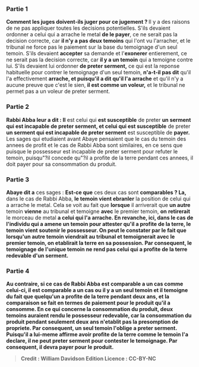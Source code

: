 
### Partie 1
<b>Comment les juges doivent-ils juger pour ce jugement ? </b> Il y a des raisons de ne pas appliquer toutes les decisions potentielles. S'ils devaient ordonner a celui qui a arrache le metal <b>de le payer</b>, ce ne serait pas la decision correcte, car <b>il n'y a pas deux temoins</b> qui l'ont vu l'arracher, et le tribunal ne force pas le paiement sur la base du temoignage d'un seul temoin. S'ils devaient <b>accepter</b> sa demande et l'<b>exonerer</b> entierement, ce ne serait pas la decision correcte, car <b>il y a un temoin</b> qui a temoigne contre lui. S'ils devaient lui ordonner <b>de preter serment,</b> ce qui est la reponse habituelle pour contrer le temoignage d'un seul temoin, <b>n'a-t-il pas dit</b> qu'il l'a effectivement <b>arrache, et puisqu'il a dit qu'il l'a arrache</b> et qu'il n'y a aucune preuve que c'est le sien, <b>il est comme un voleur,</b> et le tribunal ne permet pas a un voleur de preter serment.

### Partie 2
<b>Rabbi Abba leur a dit : Il</b> est celui qui <b>est susceptible</b> de preter <b>un serment qui est incapable de preter serment, et celui qui est susceptible</b> de preter <b>un serment qui est incapable de preter serment</b> est susceptible de <b>payer. </b> Les sages qui etudiaient avant Abaye pensaient que le cas du temoin des annees de profit et le cas de Rabbi Abba sont similaires, en ce sens que puisque le possesseur est incapable de preter serment pour refuter le temoin, puisqu"?il concede qu"?il a profite de la terre pendant ces annees, il doit payer pour sa consommation du produit.

### Partie 3
<b>Abaye dit a</b> ces sages : <b>Est-ce que</b> ces deux cas sont <b>comparables ? La,</b> dans le cas de Rabbi Abba, <b>le temoin vient ebranler</b> la position de celui qui a arrache le metal. Cela se voit au fait que <b>lorsque</b> il arriverait que <b>un autre</b> temoin <b>vienne</b> au tribunal et temoigne <b>avec</b> le premier temoin, <b>on</b> <b>retirerait</b> le morceau de metal <b>a celui qui l'a arrache. En revanche, <b>ici,</b> dans le cas de l'individu qui a amene un temoin pour attester qu'il a profite de la terre, le temoin <b>vient soutenir</b> le possesseur. On peut le constater par le fait que <b>lorsqu'un autre</b> temoin <b>viendrait</b> au tribunal et temoignerait avec le premier temoin, <b>on</b> <b>etablirait</b> la terre <b>en sa possession.</b> Par consequent, le temoignage de l'unique temoin ne rend pas celui qui a profite de la terre redevable d'un serment.

### Partie 4
<b>Au contraire, si ce</b> cas <b>de Rabbi Abba est comparable</b> a un cas comme celui-ci, il est comparable <b>a</b> un cas ou il y a <b>un seul temoin et</b> il temoigne <b>du</b> fait que quelqu'un a profite de la terre pendant <b>deux ans, et</b> la comparaison se fait en termes de paiement <b>pour</b> le <b>produit</b> qu'il a consomme. En ce qui concerne la consommation du produit, deux temoins auraient rendu le possesseur redevable, car la consommation du produit pendant seulement deux ans n'etablit pas la presomption de propriete. Par consequent, un seul temoin l'oblige a preter serment. Puisqu'il a lui-meme affirme avoir profite de la terre comme le temoin l'a declare, il ne peut preter serment pour contester le temoignage. Par consequent, il devra payer pour le produit.

>Credit : William Davidson Edition
>Licence : CC-BY-NC